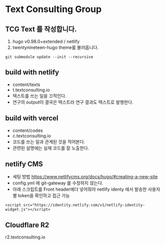 # Text Consulting Group

## TCG Text 를 작성합니다. 

1. hugo v0.98.0+extended / netlify
2. twentynineteen-hugo theme를 불러옵니다.
```
git submodule update --init --recursive
```

## build with netlify
- content/texts
- t.textconsulting.io
- 텍스트를 쓰는 일을 끄적인다.
- 연구의 output이 결국은 텍스트라 연구 결과도 텍스트로 발행한다.

## build with vercel
- content/codes
- c.textconsulting.io
- 코드를 쓰는 일과 관계된 것을 적어본다.
- 관련된 설명에는 실제 코드를 잘 노출한다.


## netlify CMS

- 세팅 방법 https://www.netlifycms.org/docs/hugo/#creating-a-new-site
- config.yml 에 git-gateway 를 수정하지 않는다. 
- 아래 스크립트를 Front header에더 넣어줘야 netlify identy 에서 발송한 사용자별 token을 확인하고 접근 가능
```
<script src="https://identity.netlify.com/v1/netlify-identity-widget.js"></script>
```

## Cloudflare R2

r2.textconsulting.io